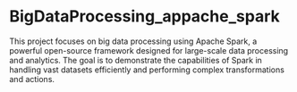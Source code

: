 # BigDataProcessing_appache_spark
This project focuses on big data processing using Apache Spark, a powerful open-source framework designed for large-scale data processing and analytics. The goal is to demonstrate the capabilities of Spark in handling vast datasets efficiently and performing complex transformations and actions.
